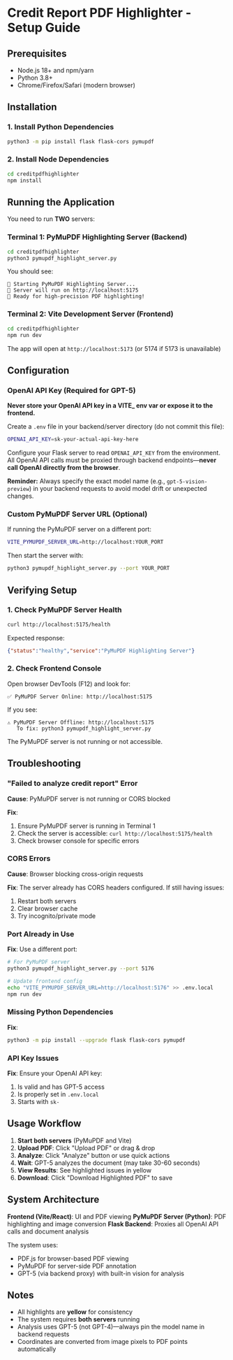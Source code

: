 # Credit Report PDF Highlighter - Setup Guide

## Prerequisites

- Node.js 18+ and npm/yarn
- Python 3.8+
- Chrome/Firefox/Safari (modern browser)

## Installation

### 1. Install Python Dependencies

```bash
python3 -m pip install flask flask-cors pymupdf
```

### 2. Install Node Dependencies

```bash
cd creditpdfhighlighter
npm install
```

## Running the Application

You need to run **TWO** servers:

### Terminal 1: PyMuPDF Highlighting Server (Backend)

```bash
cd creditpdfhighlighter
python3 pymupdf_highlight_server.py
```

You should see:
```
🚀 Starting PyMuPDF Highlighting Server...
📍 Server will run on http://localhost:5175
🎯 Ready for high-precision PDF highlighting!
```

### Terminal 2: Vite Development Server (Frontend)

```bash
cd creditpdfhighlighter
npm run dev
```

The app will open at `http://localhost:5173` (or 5174 if 5173 is unavailable)

## Configuration

### OpenAI API Key (Required for GPT-5)

**Never store your OpenAI API key in a VITE_ env var or expose it to the frontend.**

Create a `.env` file in your backend/server directory (do not commit this file):

```bash
OPENAI_API_KEY=sk-your-actual-api-key-here
```

Configure your Flask server to read `OPENAI_API_KEY` from the environment. All OpenAI API calls must be proxied through backend endpoints—**never call OpenAI directly from the browser**.

**Reminder:** Always specify the exact model name (e.g., `gpt-5-vision-preview`) in your backend requests to avoid model drift or unexpected changes.

### Custom PyMuPDF Server URL (Optional)

If running the PyMuPDF server on a different port:

```bash
VITE_PYMUPDF_SERVER_URL=http://localhost:YOUR_PORT
```

Then start the server with:
```bash
python3 pymupdf_highlight_server.py --port YOUR_PORT
```

## Verifying Setup

### 1. Check PyMuPDF Server Health

```bash
curl http://localhost:5175/health
```

Expected response:
```json
{"status":"healthy","service":"PyMuPDF Highlighting Server"}
```

### 2. Check Frontend Console

Open browser DevTools (F12) and look for:
```
✅ PyMuPDF Server Online: http://localhost:5175
```

If you see:
```
⚠️ PyMuPDF Server Offline: http://localhost:5175
   To fix: python3 pymupdf_highlight_server.py
```

The PyMuPDF server is not running or not accessible.

## Troubleshooting

### "Failed to analyze credit report" Error

**Cause**: PyMuPDF server is not running or CORS blocked

**Fix**:
1. Ensure PyMuPDF server is running in Terminal 1
2. Check the server is accessible: `curl http://localhost:5175/health`
3. Check browser console for specific errors

### CORS Errors

**Cause**: Browser blocking cross-origin requests

**Fix**: The server already has CORS headers configured. If still having issues:
1. Restart both servers
2. Clear browser cache
3. Try incognito/private mode

### Port Already in Use

**Fix**: Use a different port:
```bash
# For PyMuPDF server
python3 pymupdf_highlight_server.py --port 5176

# Update frontend config
echo "VITE_PYMUPDF_SERVER_URL=http://localhost:5176" >> .env.local
npm run dev
```

### Missing Python Dependencies

**Fix**:
```bash
python3 -m pip install --upgrade flask flask-cors pymupdf
```

### API Key Issues

**Fix**: Ensure your OpenAI API key:
1. Is valid and has GPT-5 access
2. Is properly set in `.env.local`
3. Starts with `sk-`

## Usage Workflow

1. **Start both servers** (PyMuPDF and Vite)
2. **Upload PDF**: Click "Upload PDF" or drag & drop
3. **Analyze**: Click "Analyze" button or use quick actions
4. **Wait**: GPT-5 analyzes the document (may take 30-60 seconds)
5. **View Results**: See highlighted issues in yellow
6. **Download**: Click "Download Highlighted PDF" to save

## System Architecture

**Frontend (Vite/React)**: UI and PDF viewing
**PyMuPDF Server (Python)**: PDF highlighting and image conversion
**Flask Backend**: Proxies all OpenAI API calls and document analysis

The system uses:
- PDF.js for browser-based PDF viewing
- PyMuPDF for server-side PDF annotation
- GPT-5 (via backend proxy) with built-in vision for analysis

## Notes

- All highlights are **yellow** for consistency
- The system requires **both servers** running
- Analysis uses GPT-5 (not GPT-4)—always pin the model name in backend requests
- Coordinates are converted from image pixels to PDF points automatically